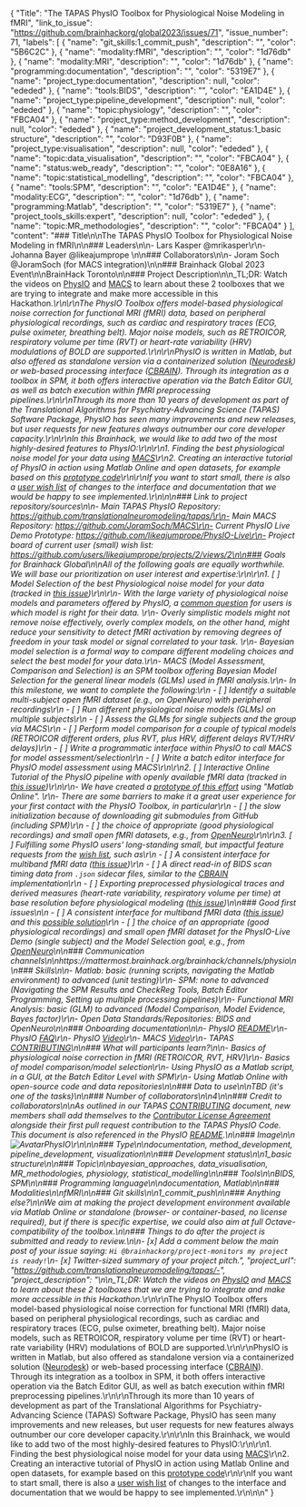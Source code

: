 {
  "Title": "The TAPAS PhysIO Toolbox for Physiological Noise Modeling in fMRI",
  "link_to_issue": "https://github.com/brainhackorg/global2023/issues/71",
  "issue_number": 71,
  "labels": [
    {
      "name": "git_skills:1_commit_push",
      "description": "",
      "color": "5B6C2C"
    },
    {
      "name": "modality:fMRI",
      "description": "",
      "color": "1d76db"
    },
    {
      "name": "modality:MRI",
      "description": "",
      "color": "1d76db"
    },
    {
      "name": "programming:documentation",
      "description": "",
      "color": "5319E7"
    },
    {
      "name": "project_type:documentation",
      "description": null,
      "color": "ededed"
    },
    {
      "name": "tools:BIDS",
      "description": "",
      "color": "EA1D4E"
    },
    {
      "name": "project_type:pipeline_development",
      "description": null,
      "color": "ededed"
    },
    {
      "name": "topic:physiology",
      "description": "",
      "color": "FBCA04"
    },
    {
      "name": "project_type:method_development",
      "description": null,
      "color": "ededed"
    },
    {
      "name": "project_development_status:1_basic structure",
      "description": "",
      "color": "D93F0B"
    },
    {
      "name": "project_type:visualisation",
      "description": null,
      "color": "ededed"
    },
    {
      "name": "topic:data_visualisation",
      "description": "",
      "color": "FBCA04"
    },
    {
      "name": "status:web_ready",
      "description": "",
      "color": "0E8A16"
    },
    {
      "name": "topic:statistical_modelling",
      "description": "",
      "color": "FBCA04"
    },
    {
      "name": "tools:SPM",
      "description": "",
      "color": "EA1D4E"
    },
    {
      "name": "modality:ECG",
      "description": "",
      "color": "1d76db"
    },
    {
      "name": "programming:Matlab",
      "description": "",
      "color": "5319E7"
    },
    {
      "name": "project_tools_skills:expert",
      "description": null,
      "color": "ededed"
    },
    {
      "name": "topic:MR_methodologies",
      "description": "",
      "color": "FBCA04"
    }
  ],
  "content": "### Title\n\nThe TAPAS PhysIO Toolbox for Physiological Noise Modeling in fMRI\n\n### Leaders\n\n- Lars Kasper @mrikasper\r\n- Johanna Bayer @likeajumprope \n\n### Collaborators\n\n- Joram Soch @JoramSoch (for MACS integration)\n\n### Brainhack Global 2023 Event\n\nBrainHack Toronto\n\n### Project Description\n\n_TL;DR: Watch the videos on [PhysIO](https://www.youtube.com/watch?v=rdsk2yhxEVM) and [MACS](https://www.youtube.com/watch?v=yuPiGfqVjCQ&t=6s) to learn about these 2 toolboxes that we are trying to integrate and make more accessible in this Hackathon._\r\n\r\nThe PhysIO Toolbox offers model-based physiological noise correction for functional MRI (fMRI) data, based on peripheral physiological recordings, such as cardiac and respiratory traces (ECG, pulse oximeter, breathing belt). Major noise models, such as RETROICOR, respiratory volume per time (RVT) or heart-rate variability (HRV) modulations of BOLD are supported.\r\n\r\nPhysIO is written in Matlab, but also offered as standalone version via a containerized solution ([Neurodesk](https://www.neurodesk.org/tutorials-examples/tutorials/functional_imaging/physio/)) or web-based processing interface ([CBRAIN](https://cbrain.ca/)). Through its integration as a toolbox in SPM, it both offers interactive operation via the Batch Editor GUI, as well as batch execution within fMRI preprocessing pipelines.\r\n\r\nThrough its more than 10 years of development as part of the Translational Algorithms for Psychiatry-Advancing Science (TAPAS) Software Package, PhysIO has seen many improvements and new releases, but user requests for new features always outnumber our core developer capacity.\r\n\r\nIn this Brainhack, we would like to add two of the most highly-desired features to PhysIO:\r\n\r\n1. Finding the best physiological noise model for your data using [MACS](https://github.com/JoramSoch/MACS)\r\n2. Creating an interactive tutorial of PhysIO in action using Matlab Online and open datasets, for example based on this [prototype code](https://github.com/likeajumprope/PhysIO-Live)\r\n\r\nIf you want to start small, there is also a [user wish list](https://github.com/users/likeajumprope/projects/2/views/2) of changes to the interface and documentation that we would be happy to see implemented.\r\n\n\n### Link to project repository/sources\n\n- Main TAPAS PhysIO Repository: https://github.com/translationalneuromodeling/tapas/\r\n- Main MACS Repository: https://github.com/JoramSoch/MACS\r\n- Current PhysIO Live Demo Prototype: https://github.com/likeajumprope/PhysIO-Live\r\n- Project board of current user (small) wish list: https://github.com/users/likeajumprope/projects/2/views/2\n\n### Goals for Brainhack Global\n\nAll of the following goals are equally worthwhile. We will base our prioritization on user interest and expertise:\r\n\r\n1. [ ] Model Selection of the best Physiological noise model for your data (tracked in [this issue](https://github.com/users/likeajumprope/projects/2/views/2?pane=issue&itemId=7286685))\r\n\r\n- With the large variety of physiological noise models and parameters offered by PhysIO, a [common question](https://gitlab.ethz.ch/physio/physio-doc/-/wikis/FAQ#17-which-models-do-i-have-to-include-in-my-physiological-regressor-matrix-and-which-number-of-regressors-model-order-delays-per-model) for users is which model is right for their data. \r\n- Overly simplistic models might not remove noise effectively, overly complex models, on the other hand, might reduce your sensitivity to detect fMRI activation by removing degrees of freedom in your task model or signal correlated to your task. \r\n- Bayesian model selection is a formal way to compare different modeling choices and select the best model for your data.\r\n- MACS (Model Assessment, Comparison and Selection) is an SPM toolbox offering Bayesian Model Selection for the general linear models (GLMs) used in fMRI analysis.\r\n- In this milestone, we want to complete the following:\r\n    - [ ] Identify a suitable multi-subject open fMRI dataset (e.g., on OpenNeuro) with peripheral recordings\r\n    - [ ] Run different physiological noise models (GLMs) on multiple subjects\r\n    - [ ] Assess the GLMs for single subjects and the group via MACS\r\n    - [ ] Perform model comparison for a couple of typical models (RETROICOR different orders, plus RVT, plus HRV, different delays RVT/HRV delays)\r\n    - [ ] Write a programmatic interface within PhysIO to call MACS for model assessment/selection\r\n    - [ ] Write a batch editor interface for PhysIO model assessment using MACS\r\n\r\n2. [ ] Interactive Online Tutorial of the PhysIO pipeline with openly available fMRI data (tracked in [this issue](https://github.com/users/likeajumprope/projects/2/views/2?pane=issue&itemId=7286753))\r\n\r\n- We have created a [prototype of this effort](https://github.com/likeajumprope/PhysIO-Live) using \"Matlab Online\". \r\n- There are some barriers to make it a great user experience for your first contact with the PhysIO Toolbox, in particular\r\n    - [ ] the slow initialization because of downloading git submodules from GitHub (including SPM)\r\n    - [ ] the choice of appropriate (good physiological recordings) and small open fMRI datasets, e.g., from [OpenNeuro](https://openneuro.org/search/modality/mri?query=%7B%22modality_selected%22%3A%22MRI%22%7D)\r\n\r\n3. [ ] Fulfilling some PhysIO users' long-standing small, but impactful feature requests from the [wish list](https://github.com/users/likeajumprope/projects/2/views/2), such as\r\n    - [ ] A consistent interface for multiband fMRI data ([this issue](https://github.com/users/likeajumprope/projects/2/views/2?pane=issue&itemId=7286640))\r\n    - [ ] A direct read-in of BIDS scan timing data from `.json` sidecar files, similar to the [CBRAIN](https://doi.org/10.3389/fninf.2023.1251023) implementation\r\n    - [ ] Exporting preprocessed physiological traces and derived measures (heart-rate variability, respiratory volume per time) at base resolution before physiological modeling ([this issue](https://github.com/users/likeajumprope/projects/2/views/2?pane=issue&itemId=7611107))\n\n### Good first issues\n\n - [ ] A consistent interface for multiband fMRI data ([this issue](https://github.com/users/likeajumprope/projects/2/views/2?pane=issue&itemId=7286640)) and this [possible solution](https://github.com/translationalneuromodeling/tapas/issues/236)\r\n - [ ]  the choice of an appropriate (good physiological recordings) and small open fMRI dataset for the PhysIO-Live Demo (single subject) and the Model Selection goal, e.g., from [OpenNeuro](https://openneuro.org/search/modality/mri?query=%7B%22modality_selected%22%3A%22MRI%22%7D)\n\n### Communication channels\n\nhttps://mattermost.brainhack.org/brainhack/channels/physio\n\n### Skills\n\n- Matlab: basic (running scripts, navigating the Matlab environment) to advanced (unit testing)\r\n- SPM: none to advanced (Navigating the SPM Results and CheckReg Tools, Batch Editor Programming, Setting up multiple processing pipelines)\r\n- Functional MRI Analysis: basic (GLM) to advanced (Model Comparison, Model Evidence, Bayes factor)\r\n- Open Data Standards/Repositories: BIDS and OpenNeuro\n\n### Onboarding documentation\n\n- PhysIO [README](https://github.com/translationalneuromodeling/tapas/tree/master/PhysIO#readme)\r\n- PhysIO [FAQ](https://gitlab.ethz.ch/physio/physio-doc/-/wikis/FAQ)\r\n- PhysIO [Video](https://www.youtube.com/watch?v=rdsk2yhxEVM)\r\n- MACS [Video](https://www.youtube.com/watch?v=yuPiGfqVjCQ&t=6s)\r\n- TAPAS [CONTRIBUTING](https://github.com/translationalneuromodeling/tapas/blob/master/CONTRIBUTING.md)\n\n### What will participants learn?\n\n- Basics of physiological noise correction in fMRI (RETROICOR, RVT, HRV)\r\n- Basics of model comparison/model selection\r\n- Using PhysIO as a Matlab script, in a GUI, at the Batch Editor Level with SPM\r\n- Using Matlab Online with open-source code and data repositories\n\n### Data to use\n\nTBD (it's one of the tasks)\n\n### Number of collaborators\n\n4\n\n### Credit to collaborators\n\nAs outlined in our TAPAS [CONTRIBUTING](https://github.com/translationalneuromodeling/tapas/blob/master/CONTRIBUTING.md) document, new members shall add themselves to the [Contributor License Agreement](https://github.com/translationalneuromodeling/tapas/blob/master/Contributor-License-Agreement.md) alongside their first pull request contribution to the TAPAS PhysIO Code. This document is also referenced in the PhysIO [README](https://github.com/translationalneuromodeling/tapas/tree/master/PhysIO#readme).\n\n### Image\n\n![AvatarPhysIO](https://github.com/brainhackorg/global2023/assets/13321311/27447c25-63cd-4ab2-9b4e-f14d8adb5b6d)\r\n\n\n### Type\n\ndocumentation, method_development, pipeline_development, visualization\n\n### Development status\n\n1_basic structure\n\n### Topic\n\nbayesian_approaches, data_visualisation, MR_methodologies, physiology, statistical_modelling\n\n### Tools\n\nBIDS, SPM\n\n### Programming language\n\ndocumentation, Matlab\n\n### Modalities\n\nfMRI\n\n### Git skills\n\n1_commit_push\n\n### Anything else?\n\nWe aim at making the project development environment available via Matlab Online or standalone (browser- or container-based, no license required), but if there is specific expertise, we could also aim at full Octave-compatibility of the toolbox.\n\n### Things to do after the project is submitted and ready to review.\n\n- [x] Add a comment below the main post of your issue saying: `Hi @brainhackorg/project-monitors my project is ready!`\n- [x] Twitter-sized summary of your project pitch.",
  "project_url": "https://github.com/translationalneuromodeling/tapas/-",
  "project_description": "\n\n_TL;DR: Watch the videos on [PhysIO](https://www.youtube.com/watch?v=rdsk2yhxEVM) and [MACS](https://www.youtube.com/watch?v=yuPiGfqVjCQ&t=6s) to learn about these 2 toolboxes that we are trying to integrate and make more accessible in this Hackathon._\r\n\r\nThe PhysIO Toolbox offers model-based physiological noise correction for functional MRI (fMRI) data, based on peripheral physiological recordings, such as cardiac and respiratory traces (ECG, pulse oximeter, breathing belt). Major noise models, such as RETROICOR, respiratory volume per time (RVT) or heart-rate variability (HRV) modulations of BOLD are supported.\r\n\r\nPhysIO is written in Matlab, but also offered as standalone version via a containerized solution ([Neurodesk](https://www.neurodesk.org/tutorials-examples/tutorials/functional_imaging/physio/)) or web-based processing interface ([CBRAIN](https://cbrain.ca/)). Through its integration as a toolbox in SPM, it both offers interactive operation via the Batch Editor GUI, as well as batch execution within fMRI preprocessing pipelines.\r\n\r\nThrough its more than 10 years of development as part of the Translational Algorithms for Psychiatry-Advancing Science (TAPAS) Software Package, PhysIO has seen many improvements and new releases, but user requests for new features always outnumber our core developer capacity.\r\n\r\nIn this Brainhack, we would like to add two of the most highly-desired features to PhysIO:\r\n\r\n1. Finding the best physiological noise model for your data using [MACS](https://github.com/JoramSoch/MACS)\r\n2. Creating an interactive tutorial of PhysIO in action using Matlab Online and open datasets, for example based on this [prototype code](https://github.com/likeajumprope/PhysIO-Live)\r\n\r\nIf you want to start small, there is also a [user wish list](https://github.com/users/likeajumprope/projects/2/views/2) of changes to the interface and documentation that we would be happy to see implemented.\r\n\n\n"
}